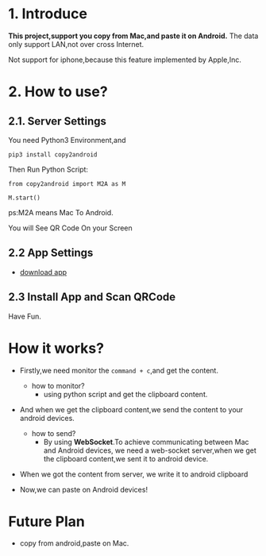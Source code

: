 # 1. Introduce

**This project,support you copy from Mac,and paste it on Android.**  The data only support LAN,not
over cross Internet.

Not support for iphone,because this feature implemented by Apple,Inc.

# 2. How to use?
## 2.1. Server Settings
You need Python3 Environment,and

`pip3 install copy2android`

Then Run Python Script:
```
from copy2android import M2A as M

M.start()
```
ps:M2A means Mac To Android.


 You will See QR Code On your Screen

## 2.2 App Settings
- [download app](https://raw.githubusercontent.com/loyal888/copy2android/master/android/app-release.apk)

## 2.3 Install App and Scan QRCode
Have Fun.

# How it works?

- Firstly,we need monitor the `command + c`,and get the content.

  - how to monitor?
    - using python script and get the clipboard content.
- And when we get the clipboard content,we send the content to your android devices.

  - how to send?
    - By using **WebSocket**.To achieve communicating between Mac and Android devices, we need a
      web-socket server,when we get the clipboard content,we sent it to android device.
- When we got the content from server, we write it to android clipboard
- Now,we can paste on Android devices!

# Future Plan

- copy from android,paste on Mac.

